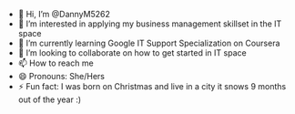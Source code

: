 - 👋 Hi, I’m @DannyM5262
- 👀 I’m interested in applying my business management skillset in the IT space
- 🌱 I’m currently learning Google IT Support Specialization on Coursera
- 💞️ I’m looking to collaborate on how to get started in IT space 
- 📫 How to reach me
- 😄 Pronouns: She/Hers
- ⚡ Fun fact: I was born on Christmas and live in a city it snows 9 months out of the year :)

<!---
DannyM5262/DannyM5262 is a ✨ special ✨ repository because its `README.md` (this file) appears on your GitHub profile.
You can click the Preview link to take a look at your changes.
--->
